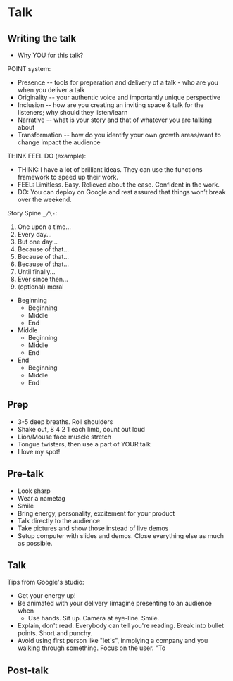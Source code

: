 # Talk

## Writing the talk

- Why YOU for this talk?

POINT system:

- Presence -- tools for preparation and delivery of a talk - who are you when you deliver a talk
- Originality -- your authentic voice and importantly unique perspective
- Inclusion --  how are you creating an inviting space & talk for the listeners; why should they listen/learn
- Narrative -- what is your story and that of whatever you are talking about
- Transformation -- how do you identify your own growth areas/want to change impact the audience

THINK FEEL DO (example):

- THINK: I have a lot of brilliant ideas. They can use the functions framework to speed up their work. 
- FEEL: Limitless. Easy. Relieved about the ease. Confident in the work.
- DO: You can deploy on Google and rest assured that things won’t break over the weekend.
  
Story Spine `_/\-`:

1. One upon a time...
1. Every day...
1. But one day...
1. Because of that...
1. Because of that...
1. Because of that...
1. Until finally...
1. Ever since then...
1. (optional) moral

- Beginning
  - Beginning
  - Middle
  - End 
- Middle
  - Beginning
  - Middle
  - End 
- End
  - Beginning
  - Middle
  - End 

## Prep

- 3-5 deep breaths. Roll shoulders
- Shake out, 8 4 2 1 each limb, count out loud
- Lion/Mouse face muscle stretch
- Tongue twisters, then use a part of YOUR talk
- I love my spot!

## Pre-talk

- Look sharp
- Wear a nametag
- Smile
- Bring energy, personality, excitement for your product
- Talk directly to the audience
- Take pictures and show those instead of live demos
- Setup computer with slides and demos. Close everything else as much as possible.

## Talk

Tips from Google's studio:

- Get your energy up!
- Be animated with your delivery (imagine presenting to an audience when 
  - Use hands. Sit up. Camera at eye-line. Smile.
- Explain, don't read. Everybody can tell you're reading. Break into bullet points. Short and punchy.
- Avoid using first person like "let's", inmplying a company and you walking through something. Focus on the user. "To 

## Post-talk